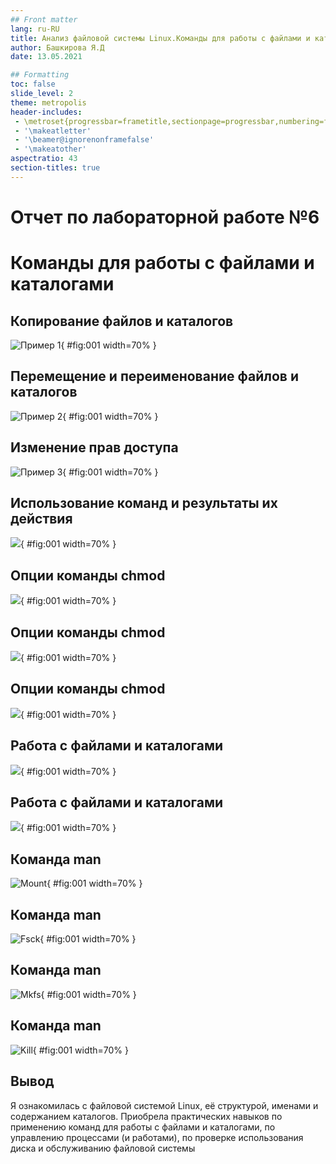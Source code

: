 ```yaml
---
## Front matter
lang: ru-RU
title: Анализ файловой системы Linux.Команды для работы с файлами и каталогами
author: Башкирова Я.Д
date: 13.05.2021

## Formatting
toc: false
slide_level: 2
theme: metropolis
header-includes: 
 - \metroset{progressbar=frametitle,sectionpage=progressbar,numbering=fraction}
 - '\makeatletter'
 - '\beamer@ignorenonframefalse'
 - '\makeatother'
aspectratio: 43
section-titles: true
---
```


# Отчет по лабораторной работе №6 

# Команды для работы с файлами и каталогами

## Копирование файлов и каталогов

![Пример 1](image/01.png){ #fig:001 width=70% }

## Перемещение и переименование файлов и каталогов

![Пример 2](image/02.png){ #fig:001 width=70% }

## Изменение прав доступа

![Пример 3](image/03.png){ #fig:001 width=70% }

## Использование команд и результаты их действия

![](image/04.png){ #fig:001 width=70% }

## Опции команды chmod

![](image/05.png){ #fig:001 width=70% }

## Опции команды chmod

![](image/06.png){ #fig:001 width=70% }

## Опции команды chmod

![](image/07.png){ #fig:001 width=70% }

## Работа с файлами и каталогами

![](image/08.png){ #fig:001 width=70% }

## Работа с файлами и каталогами

![](image/09.png){ #fig:001 width=70% }

## Команда man

![Mount](image/10.png){ #fig:001 width=70% }

## Команда man

![Fsck](image/11.png){ #fig:001 width=70% }

## Команда man

![Mkfs](image/12.png){ #fig:001 width=70% }

## Команда man

![Kill](image/12.png){ #fig:001 width=70% }

## Вывод

Я ознакомилась с файловой системой Linux, её структурой, именами и содержанием каталогов. Приобрела практических навыков по применению команд для работы с файлами и каталогами, по управлению процессами (и работами), по проверке использования диска и обслуживанию файловой системы


